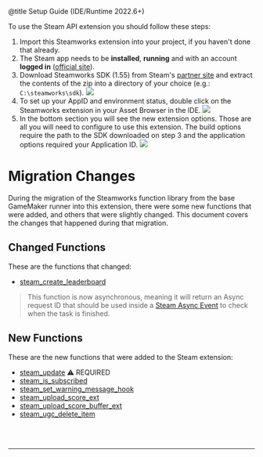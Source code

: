 @title Setup Guide (IDE/Runtime 2022.6+)

To use the Steam API extension you should follow these steps:
1. Import this Steamworks extension into your project, if you haven't done that already.
2. The Steam app needs to be **installed**, **running** and with an account **logged in** ([official site](https://store.steampowered.com/)).
3. Download Steamworks SDK (1.55) from Steam's [partner site](https://partner.steamgames.com/dashboard) and extract the contents of the zip into a directory of your choice (e.g.: `C:\steamworks\sdk`).
![](assets/steamworks_setup_sdk.jpg)
4. To set up your AppID and environment status, double click on the Steamworks extension in your Asset Browser in the IDE.
![](assets/steamworks_setup_asset_browser.jpg)
5. In the bottom section you will see the new extension options. Those are all you will need to configure to use this extension. The build options require the path to the SDK downloaded on step 3 and the application options required your Application ID.
![](assets/steamworks_setup_ext_options.png)

# Migration Changes

  During the migration of the Steamworks function library from the base GameMaker runner into this extension, there were some new functions that were added, and others that were slightly changed. This document covers the changes that happened during that migration.

## Changed Functions

  These are the functions that changed:

* [steam_create_leaderboard](Leaderboards#steam_create_leaderboard)

> This function is now asynchronous, meaning it will return an Async request ID that should be used inside a [Steam Async Event](https://manual-en.yoyogames.com/The_Asset_Editors/Object_Properties/Async_Events/Steam.htm) to check when the task is finished.

## New Functions

  These are the new functions that were added to the Steam extension:

* [steam_update](Management#steam_update) :warning: REQUIRED
* [steam_is_subscribed](General#steam_is_subscribed)
* [steam_set_warning_message_hook](General#steam_set_warning_message_hook)
* [steam_upload_score_ext](Leaderboards#steam_upload_score_ext)
* [steam_upload_score_buffer_ext](Leaderboards#steam_upload_score_buffer_ext)
* [steam_ugc_delete_item](UGC#steam_ugc_delete_item)


<br><br>

---